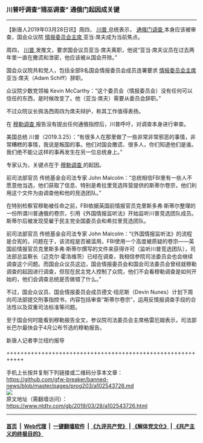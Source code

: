 ### 川普吁调查“猎巫调查” 通俄门起因成关键
------------------------

<div class="post_content" itemprop="articleBody">
 <p>
  【新唐人2019年03月28日讯】周四，
  <a href="https://www.ntdtv.com/gb/川普.htm">
   川普
  </a>
  总统表示，
  <a href="https://www.ntdtv.com/gb/通俄门调查.htm">
   通俄门调查
  </a>
  本身应该被审查，国会众议院
  <a href="https://www.ntdtv.com/gb/情报委员会主席.htm">
   情报委员会主席
  </a>
  亚当‧席夫成为当前焦点。
 </p>
 <p>
  周四，
  <a href="https://www.ntdtv.com/gb/川普.htm">
   川普
  </a>
  发推文，要求国会议员亚当‧席夫离职，他说“亚当‧席夫议员在过去两年里一直在撒谎和泄密，他应该被从国会开除。”
 </p>
 <p>
  国会众议院共和党人，包括全部9名国会情报委员会成员连署要求
  <a href="https://www.ntdtv.com/gb/情报委员会主席.htm">
   情报委员会主席
  </a>
  亚当‧席夫（Adam Schiff）辞职。
 </p>
 <p>
  众议院少数党领袖 Kevin McCarthy：“这个委员会（情报委员会）没有任何可以信任的东西，是时候改变了。他（亚当‧席夫）需要从委员会辞职。”
 </p>
 <p>
  不过众院议长佩洛西周四为席夫辩护，称其工作值得表扬。
 </p>
 <p>
  在
  <a href="https://www.ntdtv.com/gb/穆勒调查.htm">
   穆勒调查
  </a>
  报告没有提出任何通俄指控后，川普呼吁，对调查本身进行审查。
 </p>
 <p>
  美国总统 川普（2019.3.25）：“有很多人在那里做了一些非常非常邪恶的事情，非常糟糕的事情，我说是叛国的事。他们对国会撒谎、很多人，你们知道他们是谁。我们绝不能让这样的事再发生在另一位总统身上。”
 </p>
 <p>
  专家认为，关键点在于
  <a href="https://www.ntdtv.com/gb/穆勒调查.htm">
   穆勒调查
  </a>
  的起因。
 </p>
 <p>
  前司法部官员 传统基金会司法专家 John Malcolm：“总统相信FBI里有一些人不愿意他当选，他们获取了信息、特别是希拉里竞选阵营提供的斯蒂尔卷宗，他们利用这个文件为由调查他和他的竞选团队。”
 </p>
 <p>
  在特别检察官穆勒被任命之前，FBI依据英国前情报官员克里斯多弗‧斯蒂尔整理的一份所谓川普通俄的卷宗，引用《外国情报监听法》开始监听川普竞选团队成员。斯蒂尔后被发现受雇于民主党全国委员会和希拉里竞选团队。
 </p>
 <p>
  前司法部官员 传统基金会司法专家 John Malcolm：“《外国情报监听法》的流程是合宪的，问题在于，该流程是否被滥用，FBI使用一个高度被质疑的卷宗——英国前情报官员克里斯多弗‧斯蒂尔撰写的文件来获得许可（监听川普竞选团队），司法部总监察长（迈克尔‧霍洛维茨）已经在调查，我相信参院司法委员会也会继续调查这个问题。而国会众议员这边，国会情报委员会和国会司法委员会曾经就穆勒调查的起因进行调查，但现在民主党人控制了众院，他们不会看穆勒调查是如何开始的，他们会调查总统是否做错了什么。”
 </p>
 <p>
  不过，国会众议员、国会情报委员会成员德文‧纽尼斯（Devin Nunes）计划下周向司法部提交刑事指控书，内容包括审查“斯蒂尔卷宗”，运用反情报调查手段的合法性以及双重司法标准等问题。
 </p>
 <p>
  至于国会何时能看到穆勒报告全文，参议院司法委员会主席格雷厄姆表示，司法部长巴尔最快会于4月公布节选的穆勒报告。
 </p>
 <p>
  新唐人记者李兰纽约报导
 </p>
 <div class="single_ad">
 </div>
</div>

+++++++++++++++++++++++++++++++++++++++++++++++++++++++++++<br/><br/>
手机上长按并复制下列链接或二维码分享本文章：<br/>
https://github.com/gfw-breaker/banned-news/blob/master/pages/prog203/a102543726.md <br/>
<a href='https://github.com/gfw-breaker/banned-news/blob/master/pages/prog203/a102543726.md'><img src='https://github.com/gfw-breaker/banned-news/blob/master/pages/prog203/a102543726.md.png'/></a> <br/>
原文地址（需翻墙访问）：https://www.ntdtv.com/gb/2019/03/28/a102543726.html


------------------------
#### [首页](https://github.com/gfw-breaker/banned-news/blob/master/README.md) &nbsp;|&nbsp; [Web代理](https://github.com/labour-camp/helloworld) &nbsp;|&nbsp; [一键翻墙软件](https://github.com/gfw-breaker/nogfw/blob/master/README.md) &nbsp;| [《九评共产党》](https://github.com/gfw-breaker/9ping.md/blob/master/README.md#九评之一评共产党是什么) | [《解体党文化》](https://github.com/gfw-breaker/jtdwh.md/blob/master/README.md) | [《共产主义的终极目的》](https://github.com/gfw-breaker/gczydzjmd.md/blob/master/README.md)

